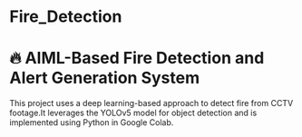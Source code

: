 # Fire_Detection
# 🔥 AIML-Based Fire Detection and Alert Generation System

This project uses a deep learning-based approach to detect fire from CCTV footage.It leverages the YOLOv5 model for object detection and is implemented using Python in Google Colab.
